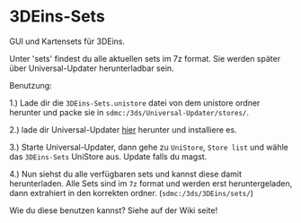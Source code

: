 # 3DEins-Sets
GUI und Kartensets für 3DEins.

Unter 'sets' findest du alle aktuellen sets im 7z format. Sie werden später über Universal-Updater herunterladbar sein.

Benutzung:

1.) Lade dir die `3DEins-Sets.unistore` datei von dem unistore ordner herunter und packe sie in `sdmc:/3ds/Universal-Updater/stores/`.

2.) lade dir Universal-Updater [hier](https://github.com/Universal-Team/Universal-Updater/releases) herunter und installiere es.

3.) Starte Universal-Updater, dann gehe zu `UniStore`, `Store list` und wähle das `3DEins-Sets` UniStore aus. Update falls du magst.

4.) Nun siehst du alle verfügbaren sets und kannst diese damit herunterladen. Alle Sets sind im `7z` format und werden erst heruntergeladen, dann extrahiert in den korrekten ordner. (`sdmc:/3ds/3DEins/sets/`)


Wie du diese benutzen kannst? Siehe auf der Wiki seite!